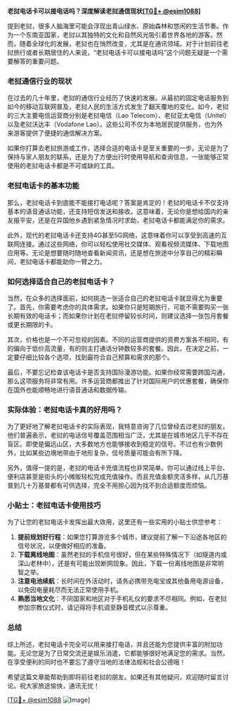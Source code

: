 **老挝电话卡可以接电话吗？深度解读老挝通信现状[[TG💪+ @esim1088](https://t.me/s/esim1088)]**

提到老挝，很多人脑海里可能会浮现出青山绿水、原始森林和悠闲的生活节奏。作为一个东南亚国家，老挝以其独特的文化和自然风光吸引着世界各地的游客。然而，随着全球化的发展，老挝也在悄然改变，尤其是在通讯领域。对于计划前往老挝旅行或者长期居住的人来说，“老挝电话卡可以接电话吗”这个问题无疑是一个需要解答的重要问题。

### 老挝通信行业的现状

在过去的几十年里，老挝的通信行业经历了快速的发展。从最初的固定电话服务到如今的移动互联网普及，老挝人民的生活方式发生了翻天覆地的变化。如今，老挝的三大主要电信运营商分别是老挝电信（Lao Telecom）、老挝亚太电信（Unitel）以及老挝沃达丰（Vodafone Lao）。这些公司不仅为本地居民提供服务，也为外来游客提供了便捷的通信解决方案。

如果你打算去老挝旅游或工作，选择合适的电话卡是至关重要的一步。无论是为了保持与家人朋友的联系，还是为了方便出行时使用导航和查询信息，一张能够正常使用的老挝电话卡都是不可或缺的工具。

### 老挝电话卡的基本功能

那么，老挝电话卡到底能不能接打电话呢？答案是肯定的！老挝的电话卡不仅支持基本的语音通话功能，还支持短信发送和接收。这意味着，无论你是想给国内的亲友报平安，还是在异国他乡遇到紧急情况时求助，老挝电话卡都能满足你的需求。

此外，现代的老挝电话卡还支持4G甚至5G网络，这意味着你可以享受到高速的互联网连接。通过这些网络，你可以轻松使用社交媒体、观看视频流媒体、下载地图应用等。无论是想要随时随地查看新闻资讯，还是想在旅途中分享自己的精彩瞬间，老挝电话卡都能助你一臂之力。

### 如何选择适合自己的老挝电话卡？

当然，在众多的选择面前，如何挑选一张适合自己的老挝电话卡就显得尤为重要了。首先，你需要考虑你的具体需求。如果你只是短期旅行，可能不需要购买一张长期有效的电话卡；而如果你计划在老挝停留较长时间，则建议选择一张包月套餐或更长期限的卡。

其次，价格也是一个不可忽视的因素。不同的运营商提供的资费方案各不相同，有的偏向于低价高流量，有的则主打通话分钟数较多的套餐。因此，在决定之前，一定要仔细比较各个选项，找到最符合自己预算和需求的那个。

最后，不要忘记检查该电话卡是否支持国际漫游功能。如果你经常需要跨国沟通，那么这项服务将非常有用。许多运营商都推出了针对国际用户的优惠套餐，确保你在国外也能顺畅地进行语音通话和数据传输。

### 实际体验：老挝电话卡真的好用吗？

为了更好地了解老挝电话卡的实际表现，我特意咨询了几位曾经去过老挝的朋友。他们普遍表示，老挝的电话信号覆盖范围相当广泛，尤其是在城市地区几乎不存在盲区。即使是偏远山区，大多数地方也能够接收到稳定的信号。不过也有少数例外，比如某些边境地带由于地形复杂，信号质量可能会有所下降。

另外，值得一提的是，老挝的电话卡充值流程也非常简单。你可以通过线上平台、便利店甚至是街头的小摊贩轻松完成充值操作。而且充值金额灵活多样，从几万基普到几十万基普都有可供选择，完全不用担心因为找不到合适额度而烦恼。

### 小贴士：老挝电话卡使用技巧

为了让您的老挝电话卡发挥出最大效用，这里还有一些实用的小贴士供您参考：

1. **提前规划好行程**：如果您打算游览多个城市，建议提前了解一下沿途各地区的信号状况，以便做好相应的准备。
2. **下载离线地图**：虽然老挝的手机信号很好，但在某些特殊情况下（如隧道内或深山老林中），还是有可能出现断网现象。因此，下载一份离线地图是非常明智之举。
3. **注意电池续航**：长时间在外活动时，请务必携带充电宝或其他备用电源设备，以免因电量耗尽而无法正常使用手机。
4. **熟悉当地文化**：不同国家和地区对于手机礼仪的要求不尽相同。例如，在老挝参加宗教仪式时，请记得将手机调至静音模式以示尊重。

### 总结

综上所述，老挝电话卡完全可以用来接打电话，并且还能为您提供丰富的附加功能。无论您是为了日常交流还是娱乐消遣，它都能够很好地满足您的需求。当然，在享受便利的同时也不要忘了遵守当地的法律法规和社会公德哦！

希望这篇文章能帮助到即将前往老挝的朋友。如果还有其他疑问，欢迎随时留言讨论。祝大家旅途愉快，通讯无忧！

[[TG💪+ @esim1088](https://t.me/s/esim1088) ![Image](https://i.postimg.cc/4NQfJmqS/Snipaste-2025-05-13-00-14-12.png)]
